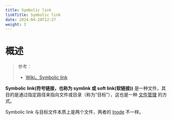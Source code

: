 ```yaml
---
title: Symbolic link
linkTitle: Symbolic link
date: 2024-04-20T12:27
weight: 3
---
```


# 概述

> 参考：
>
> - [Wiki，Symbolic link](https://en.wikipedia.org/wiki/Symbolic_link)

**Symbolic link(符号链接，也称为 symlink 或 soft link(软链接))** 是一种文件，其目的是通过指定路径来指向文件或目录（称为“目标”），这也是一种 [文件管理](/docs/1.操作系统/Kernel/Filesystem/文件管理/文件管理.md) 的方式。

Symbolic link 与目标文件本质上是两个文件，两者的 [Inode](/docs/1.操作系统/Kernel/Filesystem/文件管理/Inode.md) 不一样。
